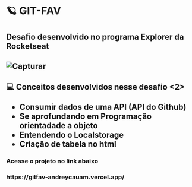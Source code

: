 # 🪐 GIT-FAV
<h2> Desafio desenvolvido no programa Explorer da Rocketseat <h2>

![Capturar](https://user-images.githubusercontent.com/102907220/182631396-d33c294d-2056-432a-adc7-f3598bda7876.PNG)

<h2> 💻 Conceitos desenvolvidos nesse desafio <2>

- Consumir dados de uma API (API do Github)
- Se aprofundando em Programação orientadade a objeto
- Entendendo o Localstorage
- Criação de tabela no html

<h3> Acesse o projeto no link abaixo <h3>
https://gitfav-andreycauam.vercel.app/
